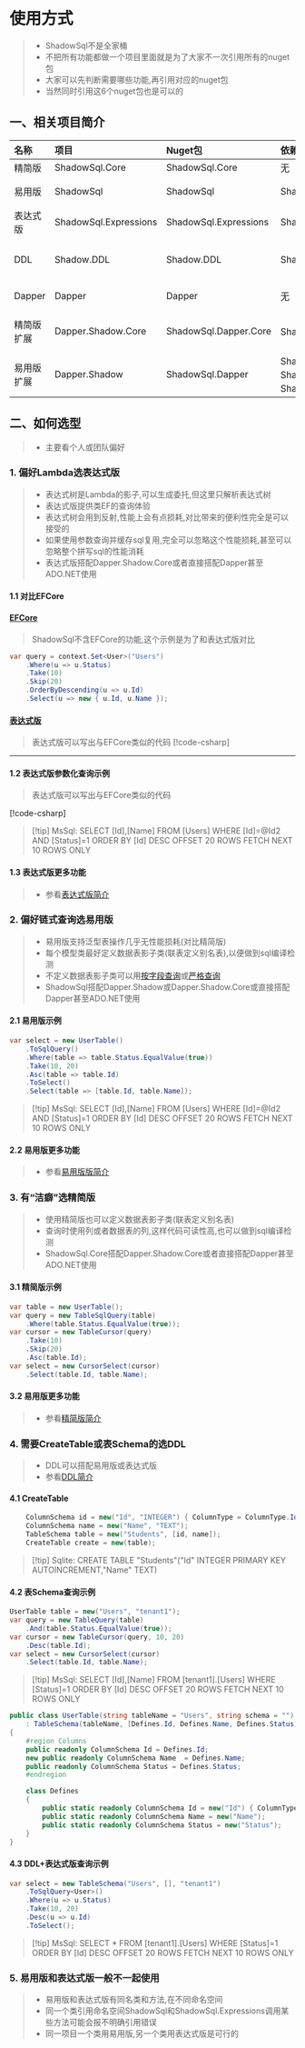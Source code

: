 # 使用方式
>* ShadowSql不是全家桶
>* 不把所有功能都做一个项目里面就是为了大家不一次引用所有的nuget包
>* 大家可以先判断需要哪些功能,再引用对应的nuget包
>* 当然同时引用这6个nuget包也是可以的

## 一、相关项目简介
|名称|项目|Nuget包|依赖|大小|主要用途|
|:---|:---|:---|:---|:---|:---|
|精简版|ShadowSql.Core|ShadowSql.Core|无|147K|简洁高效拼接sql|
|易用版|ShadowSql|ShadowSql|ShadowSql.Core|96K(+147K)|泛型表操作、链式拼接sql|
|表达式版|ShadowSql.Expressions|ShadowSql.Expressions|ShadowSql.Core|75K(+147K)|表达式树操作、链式拼接sql|
|DDL|Shadow.DDL|Shadow.DDL|ShadowSql.Core|15K(+147K)|拼接CreateTable、表Schema支持|
|Dapper|Dapper|Dapper|无|240K|执行sql、类型Mapping|
|精简版扩展|Dapper.Shadow.Core|ShadowSql.Dapper.Core|ShadowSql.Core和Dapper|17K(+387K)|执行ShadowSql.Core拼接的sql|
|易用版扩展|Dapper.Shadow|ShadowSql.Dapper|ShadowSql.Dapper.Core、ShadowSql.Core、ShadowSql和Dapper|35K(+500K)|执行ShadowSql拼接的sql|

## 二、如何选型
>* 主要看个人或团队偏好

### 1. 偏好Lambda选表达式版
>* 表达式树是Lambda的影子,可以生成委托,但这里只解析表达式树
>* 表达式版提供类EF的查询体验
>* 表达式树会用到反射,性能上会有点损耗,对比带来的便利性完全是可以接受的
>* 如果使用参数查询并缓存sql复用,完全可以忽略这个性能损耗,甚至可以忽略整个拼写sql的性能消耗
>* 表达式版搭配Dapper.Shadow.Core或者直接搭配Dapper甚至ADO.NET使用


#### 1.1 对比EFCore
#### [EFCore](#tab/ef)
> ShadowSql不含EFCore的功能,这个示例是为了和表达式版对比
~~~csharp
var query = context.Set<User>("Users")
    .Where(u => u.Status)
    .Take(10)
    .Skip(20)
    .OrderByDescending(u => u.Id)
    .Select(u => new { u.Id, u.Name });
~~~

#### [表达式版](#tab/expression)
> 表达式版可以写出与EFCore类似的代码
[!code-csharp[](../Tests/ShadowSql.ExpressionsTests/CursorSelect/TableCursorSelectTests.cs#Filter)]

---

#### 1.2 表达式版参数化查询示例
> 表达式版可以写出与EFCore类似的代码
>
[!code-csharp[](../Tests/ShadowSql.ExpressionsTests/CursorSelect/TableCursorSelectTests.cs#Parameter)]
>
> [!tip]
> MsSql: SELECT [Id],[Name] FROM [Users] WHERE [Id]=@Id2 AND [Status]=1 ORDER BY [Id] DESC OFFSET 20 ROWS FETCH NEXT 10 ROWS ONLY

#### 1.3 表达式版更多功能
>* 参看[表达式版简介](./expression/index.md)

### 2. 偏好链式查询选易用版
>* 易用版支持泛型表操作几乎无性能损耗(对比精简版)
>* 每个模型类最好定义数据表影子类(联表定义别名表),以便做到sql编译检测
>* 不定义数据表影子类可以用[按字段查询](./shadow/sqlquery/fieldquery.md)或[严格查询](./shadow/sqlquery/fieldquery.md)
>* ShadowSql搭配Dapper.Shadow或Dapper.Shadow.Core或直接搭配Dapper甚至ADO.NET使用

#### 2.1 易用版示例
~~~csharp
var select = new UserTable()
    .ToSqlQuery()
    .Where(table => table.Status.EqualValue(true))
    .Take(10, 20)
    .Asc(table => table.Id)
    .ToSelect()
    .Select(table => [table.Id, table.Name]);
~~~
> 
> [!tip]
> MsSql: SELECT [Id],[Name] FROM [Users] WHERE [Id]=@Id2 AND [Status]=1 ORDER BY [Id] DESC OFFSET 20 ROWS FETCH NEXT 10 ROWS ONLY

#### 2.2 易用版更多功能
>* 参看[易用版版简介](./shadow/index.md)

### 3. 有“洁癖”选精简版
>* 使用精简版也可以定义数据表影子类(联表定义别名表)
>* 查询时使用列或者数据表的列,这样代码可读性高,也可以做到sql编译检测
>* ShadowSql.Core搭配Dapper.Shadow.Core或者直接搭配Dapper甚至ADO.NET使用

#### 3.1 精简版示例
~~~csharp
var table = new UserTable();
var query = new TableSqlQuery(table)
    .Where(table.Status.EqualValue(true));
var cursor = new TableCursor(query)
    .Take(10)
    .Skip(20)
    .Asc(table.Id);
var select = new CursorSelect(cursor)
    .Select(table.Id, table.Name);
~~~

#### 3.2 易用版更多功能
>* 参看[精简版简介](./shadowcore/index.md)

### 4. 需要CreateTable或表Schema的选DDL
>* DDL可以搭配易用版或表达式版
>* 参看[DDL简介](./ddl/index.md)

#### 4.1 CreateTable
~~~csharp
    ColumnSchema id = new("Id", "INTEGER") { ColumnType = ColumnType.Identity | ColumnType.Key };
    ColumnSchema name = new("Name", "TEXT");
    TableSchema table = new("Students", [id, name]);
    CreateTable create = new(table);
~~~
> 
> [!tip]
> Sqlite: CREATE TABLE "Students"("Id" INTEGER PRIMARY KEY AUTOINCREMENT,"Name" TEXT)

#### 4.2 表Schema查询示例
~~~csharp
UserTable table = new("Users", "tenant1");
var query = new TableQuery(table)
    .And(table.Status.EqualValue(true));
var cursor = new TableCursor(query, 10, 20)
    .Desc(table.Id);
var select = new CursorSelect(cursor)
    .Select(table.Id, table.Name);
~~~
> 
> [!tip]
> MsSql: SELECT [Id],[Name] FROM [tenant1].[Users] WHERE [Status]=1 ORDER BY [Id] DESC OFFSET 20 ROWS FETCH NEXT 10 ROWS ONLY

~~~csharp
public class UserTable(string tableName = "Users", string schema = "")
    : TableSchema(tableName, [Defines.Id, Defines.Name, Defines.Status], schema)
{
    #region Columns
    public readonly ColumnSchema Id = Defines.Id;
    new public readonly ColumnSchema Name  = Defines.Name;
    public readonly ColumnSchema Status = Defines.Status;
    #endregion

    class Defines
    {
        public static readonly ColumnSchema Id = new("Id") { ColumnType = ColumnType.Key };
        public static readonly ColumnSchema Name = new("Name");
        public static readonly ColumnSchema Status = new("Status");
    }
}
~~~

#### 4.3 DDL+表达式版查询示例
~~~csharp
var select = new TableSchema("Users", [], "tenant1")
    .ToSqlQuery<User>()
    .Where(u => u.Status)
    .Take(10, 20)
    .Desc(u => u.Id)
    .ToSelect();
~~~
> 
> [!tip]
> MsSql: SELECT * FROM [tenant1].[Users] WHERE [Status]=1 ORDER BY [Id] DESC OFFSET 20 ROWS FETCH NEXT 10 ROWS ONLY

### 5. 易用版和表达式版一般不一起使用
>* 易用版和表达式版有同名类和方法,在不同命名空间
>* 同一个类引用命名空间ShadowSql和ShadowSql.Expressions调用某些方法可能会报不明确引用错误
>* 同一项目一个类用易用版,另一个类用表达式版是可行的
